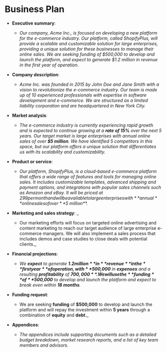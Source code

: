 # Business Plan

- **Executive summary**: 

    - _Our company, Acme Inc., is focused on developing a new platform for the e-commerce industry. Our platform, called ShopifyPlus, will provide a scalable and customizable solution for large enterprises, providing a unique solution for these businesses to manage their online sales. We are seeking funding of $500,000 to develop and launch the platform, and expect to generate $1.2 million in revenue in the first year of operation._

- **Company description**: 

    - _Acme Inc. was founded in 2015 by John Doe and Jane Smith with a vision to revolutionize the e-commerce industry. Our team is made up of 10 experienced professionals with expertise in software development and e-commerce. We are structured as a limited liability corporation and are headquartered in New York City._

- **Market analysis**: 

    - _The e-commerce industry is currently experiencing rapid growth and is expected to continue growing at a **rate of 15%** over the next 5 years. Our target market is large enterprises with annual online sales of over **$5 million**. We have identified 5 competitors in this space, but our platform offers a unique solution that differentiates us with its scalability and customizability._

- **Product or service**: 

    - _Our platform, ShopifyPlus, is a cloud-based e-commerce platform that offers a wide range of features and tools for managing online sales. It includes customizable templates, advanced shipping and payment options, and integrations with popular sales channels such as Amazon and eBay. It will be priced at $299 per month and will be available to large enterprises with **annual** online sales of over **$5 million**._

- **Marketing and sales strategy**: _

    - Our marketing efforts will focus on targeted online advertising and content marketing to reach our target audience of large enterprise e-commerce managers. We will also implement a sales process that includes demos and case studies to close deals with potential clients._

- **Financial projections**: 

    - _We **expect** to generate **$1.2 million** in **revenue** in the **first year** of operation, with **$500,000** in **expenses** and a resulting **profitability** of **$700,000**. We will use the **funding** of **$500,000** to develop and launch the platform and expect to break even within **18 months**._

- **Funding request**: 

    - We are seeking **funding** of **$500,000** to develop and launch the platform and will repay the investment within **5 years** through a combination of **equity** and **debt**._

- **Appendices**: 

    - _The appendices include supporting documents such as a detailed budget breakdown, market research reports, and a list of key team members and advisors._
